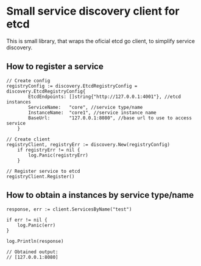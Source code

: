 # Small service discovery client for etcd

This is small library, that wraps the oficial etcd go client, to simplify
service discovery.


## How to register a service

```
// Create config
registryConfig := discovery.EtcdRegistryConfig = discovery.EtcdRegistryConfig{
		EtcdEndpoints: []string{"http://127.0.0.1:4001"}, //etcd instances
		ServiceName:   "core", //service type/name
		InstanceName:  "core1", //service instance name
		BaseUrl:       "127.0.0.1:8080", //base url to use to access service
	}

// Create client
registryClient, registryErr := discovery.New(registryConfig)
	if registryErr != nil {
		log.Panic(registryErr)
	}

// Register service to etcd
registryClient.Register()

```

## How to obtain a instances by service type/name

```
response, err := client.ServicesByName("test")

if err != nil {
	log.Panic(err)
}

log.Println(response)

// Obtained output:
// [127.0.0.1:8080]

```